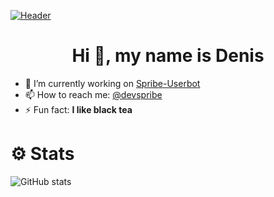 [![Header](https://github.com/Pr0n1xGH/pr0n1x/blob/main/pr0n1x.png)](https://github.com/Pr0n1xGH/spribe-userbot)

<h1 align="center">Hi 👋, my name is Denis</h1>

- 🔭 I’m currently working on [Spribe-Userbot](https://github.com/Pr0n1xGH/spribe-userbot)
- 📫 How to reach me: [@devspribe](https://t.me/devspribe)
- ⚡ Fun fact: **I like black tea**

# ⚙️ Stats

![GitHub stats](https://github-readme-stats.vercel.app/api?username=Pr0n1xGH&show_icons=true&theme=tokyonight)
